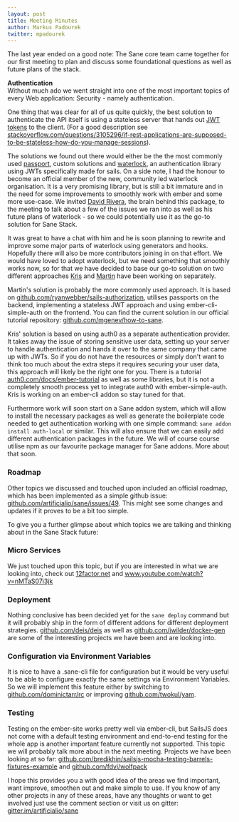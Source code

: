 ```yaml
---
layout: post
title: Meeting Minutes
author: Markus Padourek
twitter: mpadourek
---
```


The last year ended on a good note: The Sane core team came together for our first meeting to plan and discuss some foundational questions as well as future plans of the stack.

**Authentication** <br>
Without much ado we went straight into one of the most important topics of every Web application: Security - namely authentication.

One thing that was clear for all of us quite quickly, the best solution to authenticate the API itself is using a stateless server that hands out [JWT tokens](http://jwt.io/) to the client. (For a good description see <a href="http://stackoverflow.com/questions/3105296/if-rest-applications-are-supposed-to-be-stateless-how-do-you-manage-sessions">stackoverflow.com/questions/3105296/if-rest-applications-are-supposed-to-be-stateless-how-do-you-manage-sessions</a>). 

<!-- more -->

The solutions we found out there would either be the the most commonly used [passport](http://passportjs.org/), custom solutions and [waterlock](http://waterlock.ninja/), an authentication library using JWTs specifically made for sails. On a side note, I had the honour to become an official member of the new, community led waterlock organisation. It is a very promising library, but is still a bit immature and in the need for some improvements to smoothly work with ember and some more use-case. We invited [David Rivera](http://davidrivera.github.io/), the brain behind this package, to the meeting to talk about a few of the issues we ran into as well as his future plans of waterlock - so we could potentially use it as the go-to solution for Sane Stack.

It was great to have a chat with him and he is soon planning to rewrite and improve some major parts of waterlock using generators and hooks. Hopefully there will also be more contributors joining in on that effort. We would have loved to adopt waterlock, but we need something that smoothly works now, so for that we have decided to base our go-to solution on two different approaches [Kris](https://twitter.com/kris_will) and [Martin](https://twitter.com/cyberseer) have been working on separately.

Martin's solution is probably the more commonly used approach. It is based on <a href="https://github.com/ryanwebber/sails-authorization">github.com/ryanwebber/sails-authorization</a>, utilises passports on the backend, implementing a stateless JWT approach and using ember-cli-simple-auth on the frontend. You can find the current solution in our official tutorial repository: <a href="https://github.com/mgenev/how-to-sane">github.com/mgenev/how-to-sane</a>.

Kris' solution is based on using auth0 as a separate authentication provider. It takes away the issue of storing sensitive user data, setting up your server to handle authentication and hands it over to the same company that came up with JWTs. So if you do not have the resources or simply don't want to think too much about the extra steps it requires securing your user data, this approach will likely be the right one for you. There is a tutorial <a href="https://auth0.com/docs/ember-tutorial">auth0.com/docs/ember-tutorial</a> as well as some libraries, but it is not a completely smooth process yet to integrate auth0 with ember-simple-auth. Kris is working on an ember-cli addon so stay tuned for that.

Furthermore work will soon start on a Sane addon system, which will allow to install the necessary packages as well as generate the boilerplate code needed to get authentication working with one simple command: `sane addon install auth-local` or similar. This will also ensure that we can easily add different authentication packages in the future. We will of course course utilise npm as our favourite package manager for Sane addons. More about that soon.

### Roadmap
Other topics we discussed and touched upon included an official roadmap, which has been implemented as a simple github issue: <a href="https://github.com/artificialio/sane/issues/49">github.com/artificialio/sane/issues/49</a>. This might see some changes and updates if it proves to be a bit too simple.

To give you a further glimpse about which topics we are talking and thinking about in the Sane Stack future:

### Micro Services
We just touched upon this topic, but if you are interested in what we are looking into, check out <a href="http://12factor.net/">12factor.net</a> and <a href="https://www.youtube.com/watch?v=nMTaS07i3jk">www.youtube.com/watch?v=nMTaS07i3jk</a>

### Deployment
Nothing conclusive has been decided yet for the `sane deploy` command but it will probably ship in the form of different addons for different deployment strategies. <a href="https://github.com/deis/deis">github.com/deis/deis</a> as well as <a href="https://github.com/jwilder/docker-gen">github.com/jwilder/docker-gen</a> are some of the interesting projects we have been and are looking into.

### Configuration via Environment Variables
It is nice to have a .sane-cli file for configuration but it would be very useful to be able to configure exactly the same settings via Environment Variables. So we will implement this feature either by switching to <a href="https://github.com/dominictarr/rc">github.com/dominictarr/rc</a> or improving [github.com/twokul/yam](https://github.com/twokul/yam). 

### Testing
Testing on the ember-site works pretty well via ember-cli, but SailsJS does not come with a default testing environment and end-to-end testing for the whole app is another important feature currently not supported. This topic we will probably talk more about in the next meeting.
Projects we have been looking at so far: [github.com/bredikhin/sailsjs-mocha-testing-barrels-fixtures-example](https://github.com/bredikhin/sailsjs-mocha-testing-barrels-fixtures-example) and [github.com/fdvj/wolfpack](https://github.com/fdvj/wolfpack) 

I hope this provides you a with good idea of the areas we find important, want improve, smoothen out and make simple to use. If you know of any other projects in any of these areas, have any thoughts or want to get involved just use the comment section or visit us on gitter: [gitter.im/artificialio/sane](https://gitter.im/artificialio/sane) 